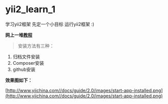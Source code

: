 # yii2_learn_1
学习yii2框架 先定一个小目标 运行yii2框架 :)

**网上一堆[教程 ](http://www.yiichina.com/doc/guide/2.0/start-installation)**

> 安装方法有三种：

1. 归档文件安装
2. Composer安装
3. github安装

**效果图如下：**

[http://www.yiichina.com//docs/guide/2.0/images/start-app-installed.png](http://www.yiichina.com//docs/guide/2.0/images/start-app-installed.png)
